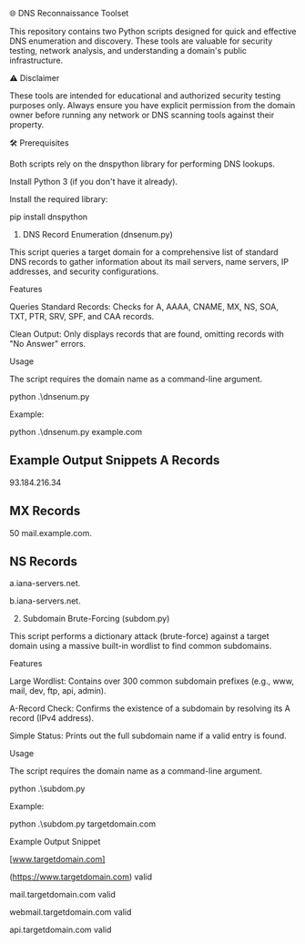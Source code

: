 🌐 DNS Reconnaissance Toolset

This repository contains two Python scripts designed for quick and effective DNS enumeration and discovery. These tools are valuable for security testing, network analysis, and understanding a domain's public infrastructure.

⚠️ Disclaimer

These tools are intended for educational and authorized security testing purposes only. Always ensure you have explicit permission from the domain owner before running any network or DNS scanning tools against their property.

🛠️ Prerequisites

Both scripts rely on the dnspython library for performing DNS lookups.

Install Python 3 (if you don't have it already).

Install the required library:

pip install dnspython

1. DNS Record Enumeration (dnsenum.py)
   
This script queries a target domain for a comprehensive list of standard DNS records to gather information about its mail servers, name servers, IP addresses, and security configurations.

Features

Queries Standard Records: Checks for A, AAAA, CNAME, MX, NS, SOA, TXT, PTR, SRV, SPF, and CAA records.

Clean Output: Only displays records that are found, omitting records with "No Answer" errors.

Usage

The script requires the domain name as a command-line argument.

python .\dnsenum.py <domain>

Example:

python .\dnsenum.py example.com

Example Output Snippets
A Records
------------------------------
93.184.216.34

MX Records
------------------------------
50 mail.example.com.

NS Records
------------------------------
a.iana-servers.net.

b.iana-servers.net.

2. Subdomain Brute-Forcing (subdom.py)
   
This script performs a dictionary attack (brute-force) against a target domain using a massive built-in wordlist to find common subdomains.

Features

Large Wordlist: Contains over 300 common subdomain prefixes (e.g., www, mail, dev, ftp, api, admin).

A-Record Check: Confirms the existence of a subdomain by resolving its A record (IPv4 address).

Simple Status: Prints out the full subdomain name if a valid entry is found.

Usage

The script requires the domain name as a command-line argument.

python .\subdom.py <domain>

Example:

python .\subdom.py targetdomain.com

Example Output Snippet

[www.targetdomain.com]

(https://www.targetdomain.com) valid

mail.targetdomain.com valid

webmail.targetdomain.com valid

api.targetdomain.com valid
